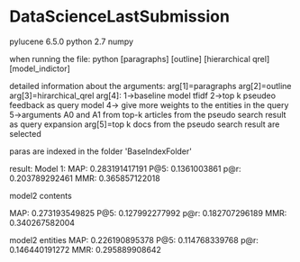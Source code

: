 # DataScienceLastSubmission
pylucene 6.5.0
python 2.7 
numpy

when running the file:
python [paragraphs] [outline] [hierarchical qrel] [model_indictor]

detailed information about the arguments:
arg[1]=paragraphs
arg[2]=outline
arg[3]=hirarchical_qrel
arg[4]: 1->baseline model tfidf
        2->top k pseudeo feedback as query model
        4-> give more weights to the entities in the query
        5->arguments A0 and A1 from top-k articles from the pseudo search  result as query expansion
            arg[5]=top k docs from the pseudo search result are selected
        
paras are indexed in the folder 'BaseIndexFolder'


result:
Model 1:
MAP: 0.283191417191
P@5: 0.1361003861
p@r: 0.203789292461
MMR: 0.365857122018


model2 contents

MAP: 0.273193549825
P@5: 0.127992277992
p@r: 0.182707296189
MMR: 0.340267582004


model2 entities
MAP: 0.226190895378
P@5: 0.114768339768
p@r: 0.146440191272
MMR: 0.295889908642
